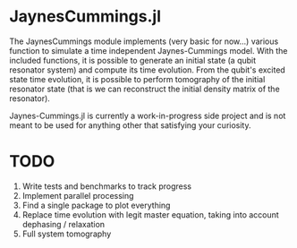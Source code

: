 JaynesCummings.jl
========

The JaynesCummings module implements (very basic for now...) various function to simulate a time independent Jaynes-Cummings model. With the included functions, it is possible to generate an initial state (a qubit resonator system) and compute its time evolution. From the qubit's excited state time evolution, it is possible to perform tomography of the initial resonator state (that is we can reconstruct the initial density matrix of the resonator).

Jaynes-Cummings.jl is currently a work-in-progress side project and is not meant to be used for anything other that satisfying your curiosity.

# TODO
1. Write tests and benchmarks to track progress
1. Implement parallel processing
1. Find a single package to plot everything
1. Replace time evolution with legit master equation, taking into account dephasing / relaxation
1. Full system tomography
